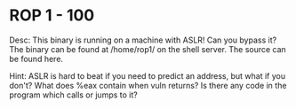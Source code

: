 ROP 1 - 100
============

Desc:
This binary is running on a machine with ASLR! Can you bypass it? The binary can be found at /home/rop1/ on the shell server. The source can be found here.

Hint:
ASLR is hard to beat if you need to predict an address, but what if you don't? What does %eax contain when vuln returns? Is there any code in the program which calls or jumps to it?
